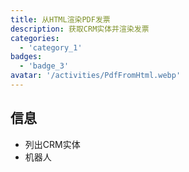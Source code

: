 ```yaml
---
title: 从HTML渲染PDF发票
description: 获取CRM实体并渲染发票
categories: 
  - 'category_1'
badges: 
  - 'badge_3'
avatar: '/activities/PdfFromHtml.webp'
---
```

## 信息

- 列出CRM实体
- 机器人